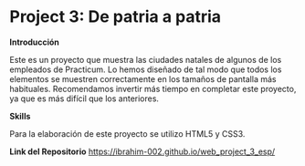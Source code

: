 # Project 3: De patria a patria

**Introducción**    
  
Este es un proyecto que muestra las ciudades natales de algunos de los empleados de Practicum. Lo hemos diseñado de tal modo que todos los elementos se muestren correctamente en los tamaños de pantalla más habituales. Recomendamos invertir más tiempo en completar este proyecto, ya que es más difícil que los anteriores.     
  
**Skills**

Para la elaboración de este proyecto se utilizo HTML5 y CSS3.

**Link del Repositorio**
 https://ibrahim-002.github.io/web_project_3_esp/

